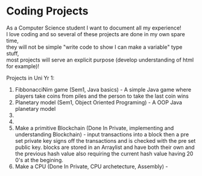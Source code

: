 # Coding Projects
As a Computer Science student I want to document all my experience!                                                                                                  
I love coding and so several of these projects are done in my own spare time,                                                             
they will not be simple "write code to show I can make a variable" type stuff,                                      
most projects will serve an explicit purpose (develop understanding of html for example)!

Projects in Uni Yr 1:
1. FibbonacciNim game (Sem1, Java basics) - A simple Java game where players take coins from piles and the person to take the last coin wins 
2. Planetary model (Sem1, Object Oriented Programing) - A OOP Java planetary model
3. 
4. 
5. Make a primitive Blockchain (Done In Private, implementing and understanding Blockchain) - input transactions into a block then a pre set private key signs off the transactions and is checked with the pre set public key. blocks are stored in an Arraylist and have both their own and the previous hash value also requiring the current hash value having 20 0's at the begining.                                                                                                            
6. Make a CPU (Done In Private, CPU archetecture, Assembly) - 
